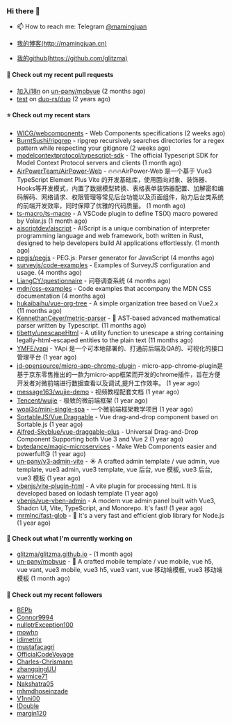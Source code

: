 ### Hi there 👋

- 📫 How to reach me: Telegram [@mamingjuan](https://t.me/mamingjuan)

- [我的博客(http://mamingjuan.cn)](http://mamingjuan.cn)
- [我的github(https://github.com/glitzma)](https://github.com/glitzma)
#### 🔨 Check out my recent pull requests

- [加入i18n](https://github.com/un-pany/mobvue/pull/4) on [un-pany/mobvue](https://github.com/un-pany/mobvue) (2 months ago)
- [test](https://github.com/duo-rs/duo/pull/15) on [duo-rs/duo](https://github.com/duo-rs/duo) (2 years ago)

#### ⭐ Check out my recent stars

- [WICG/webcomponents](https://github.com/WICG/webcomponents) - Web Components specifications (2 weeks ago)
- [BurntSushi/ripgrep](https://github.com/BurntSushi/ripgrep) - ripgrep recursively searches directories for a regex pattern while respecting your gitignore (2 weeks ago)
- [modelcontextprotocol/typescript-sdk](https://github.com/modelcontextprotocol/typescript-sdk) - The official Typescript SDK for Model Context Protocol servers and clients (1 month ago)
- [AirPowerTeam/AirPower-Web](https://github.com/AirPowerTeam/AirPower-Web) - 🔥🔥🔥AirPower-Web 是一个基于 Vue3 TypeScript Element Plus Vite 的开发基础库，使用面向对象、装饰器、Hooks等开发模式，内置了数据模型转换、表格表单装饰器配置、加解密和编码解码、网络请求、权限管理等常见后台功能以及页面组件，助力后台类系统的前端开发效率，同时保障了优雅的代码质量。 (1 month ago)
- [ts-macro/ts-macro](https://github.com/ts-macro/ts-macro) - A VSCode plugin to define TS(X) macro powered by Volar.js (1 month ago)
- [aiscriptdev/aiscript](https://github.com/aiscriptdev/aiscript) - AIScript is a unique combination of interpreter programming language and web framework, both written in Rust, designed to help developers build AI applications effortlessly.  (1 month ago)
- [pegjs/pegjs](https://github.com/pegjs/pegjs) - PEG.js: Parser generator for JavaScript (4 months ago)
- [surveyjs/code-examples](https://github.com/surveyjs/code-examples) - Examples of SurveyJS configuration and usage. (4 months ago)
- [LiangCY/questionnaire](https://github.com/LiangCY/questionnaire) - 问卷调查系统 (4 months ago)
- [mdn/css-examples](https://github.com/mdn/css-examples) - Code examples that accompany the MDN CSS documentation (4 months ago)
- [hukaibaihu/vue-org-tree](https://github.com/hukaibaihu/vue-org-tree) - A simple organization tree based on Vue2.x (11 months ago)
- [KennethanCeyer/metric-parser](https://github.com/KennethanCeyer/metric-parser) - :scroll: AST-based advanced mathematical parser written by Typescript. (11 months ago)
- [tibetty/unescapeHtml](https://github.com/tibetty/unescapeHtml) - A utility function to unescape a string containing legally-html-escaped entities to the plain text (11 months ago)
- [YMFE/yapi](https://github.com/YMFE/yapi) - YApi 是一个可本地部署的、打通前后端及QA的、可视化的接口管理平台 (1 year ago)
- [jd-opensource/micro-app-chrome-plugin](https://github.com/jd-opensource/micro-app-chrome-plugin) - micro-app-chrome-plugin是基于京东零售推出的一款为micro-app框架而开发的chrome插件，旨在方便开发者对微前端进行数据查看以及调试,提升工作效率。 (1 year ago)
- [message163/wujie-demo](https://github.com/message163/wujie-demo) - 视频教程配套文档 (1 year ago)
- [Tencent/wujie](https://github.com/Tencent/wujie) - 极致的微前端框架 (1 year ago)
- [woai3c/mini-single-spa](https://github.com/woai3c/mini-single-spa) - 一个微前端框架教学项目 (1 year ago)
- [SortableJS/Vue.Draggable](https://github.com/SortableJS/Vue.Draggable) - Vue drag-and-drop component based on Sortable.js (1 year ago)
- [Alfred-Skyblue/vue-draggable-plus](https://github.com/Alfred-Skyblue/vue-draggable-plus) - Universal Drag-and-Drop Component Supporting both Vue 3 and Vue 2 (1 year ago)
- [bytedance/magic-microservices](https://github.com/bytedance/magic-microservices) - Make Web Components easier and powerful!😘 (1 year ago)
- [un-pany/v3-admin-vite](https://github.com/un-pany/v3-admin-vite) - ☀️ A crafted admin template / vue admin, vue template, vue3 admin, vue3 template, vue 后台, vue 模板, vue3 后台, vue3 模板 (1 year ago)
- [vbenjs/vite-plugin-html](https://github.com/vbenjs/vite-plugin-html) - A vite plugin for processing html. It is developed based on lodash template (1 year ago)
- [vbenjs/vue-vben-admin](https://github.com/vbenjs/vue-vben-admin) - A modern vue admin panel built with Vue3, Shadcn UI, Vite, TypeScript, and Monorepo. It&#39;s fast! (1 year ago)
- [mrmlnc/fast-glob](https://github.com/mrmlnc/fast-glob) - :rocket: It&#39;s a very fast and efficient glob library for Node.js (1 year ago)

#### 👷 Check out what I'm currently working on

- [glitzma/glitzma.github.io](https://github.com/glitzma/glitzma.github.io) -  (1 month ago)
- [un-pany/mobvue](https://github.com/un-pany/mobvue) - 📱 A crafted mobile template / vue mobile, vue h5, vue vant, vue3 mobile, vue3 h5, vue3 vant, vue 移动端模板, vue3 移动端模板 (1 month ago)

#### 👯 Check out my recent followers

- [BEPb](https://github.com/BEPb)
- [Connor9994](https://github.com/Connor9994)
- [nullptrException100](https://github.com/nullptrException100)
- [mowhn](https://github.com/mowhn)
- [idimetrix](https://github.com/idimetrix)
- [mustafacagri](https://github.com/mustafacagri)
- [OfficialCodeVoyage](https://github.com/OfficialCodeVoyage)
- [Charles-Chrismann](https://github.com/Charles-Chrismann)
- [zhangqingUU](https://github.com/zhangqingUU)
- [warmice71](https://github.com/warmice71)
- [Nakshatra05](https://github.com/Nakshatra05)
- [mhmdhoseinzade](https://github.com/mhmdhoseinzade)
- [V1nni00](https://github.com/V1nni00)
- [IDouble](https://github.com/IDouble)
- [margin120](https://github.com/margin120)
